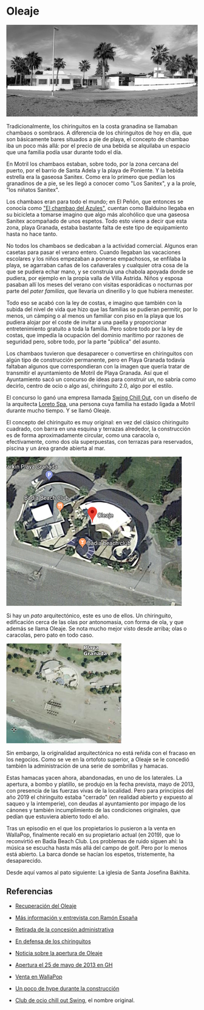 # Oleaje

![Oleaje en su forma original](img/oleaje.jpg)

Tradicionalmente, los chiringuitos en la costa granadina se llamaban
chambaos o sombraos. A diferencia de los chiringuitos de hoy en día,
que son básicamente bares situados a pie de playa, el concepto de
chambao iba un poco más allá: por el precio de una bebida se alquilaba
un espacio que una familia podía usar durante todo el día.

En Motril los chambaos estaban, sobre todo, por la zona cercana del
puerto, por el barrio de Santa Adela y la playa de Poniente. Y la
bebida estrella era la gaseosa Sanitex. Como era lo primero que pedían
los granadinos de a pie, se les llegó a conocer como "Los Sanitex", y
a la prole, "los niñatos Sanitex".

Los chambaos eran para todo el mundo; en El Peñón, que entonces se
conocía como ["El chambao del Azules"](https://www.ideal.es/granada/costa/201608/11/origen-sanitex-20160803231400.html), cuentan como Balduino llegaba en
su bicicleta a tomarse imagino que algo más alcohólico que una gaseosa
Sanitex acompañado de unos espetos. Todo esto viene a decir que esta
zona, playa Granada, estaba bastante falta de este tipo de
equipamiento hasta no hace tanto.

No todos los chambaos se dedicaban a la actividad comercial. Algunos
eran casetas para pasar el verano entero. Cuando llegaban las
vacaciones escolares y los niños empezaban a ponerse empachosos, se
enfilaba la playa, se agarraban cañas de los cañaverales y cualquier
otra cosa de la que se pudiera echar mano, y se construía una chabola
apoyada donde se pudiera, por ejemplo en la propia valla de Villa
Astrida. Niños y esposa pasaban allí los meses del verano con visitas
esporádicas o nocturnas por parte del *pater familias*, que llevaría
un dinerillo y lo que hubiera menester.

Todo eso se acabó con la ley de costas, e imagino que también con la
subida del nivel de vida que hizo que las familias se pudieran
permitir, por lo menos, un cámping o al menos un familiar con piso en
la playa que los pudiera alojar por el coste de invitar a una paella y
proporcionar entretenimiento gratuito a toda la familia. Pero sobre
todo por la ley de costas, que impedía la ocupación del dominio
marítimo por razones de seguridad pero, sobre todo, por la parte
"pública" del asunto.

Los chambaos tuvieron que desaparecer o convertirse en chiringuitos
con algún tipo de construcción permanente, pero en Playa Granada
todavía faltaban algunos que correspondieran con la imagen que quería
tratar de transmitir el ayuntamiento de Motril de Playa Granada. Así
que el Ayuntamiento sacó un concurso de ideas para construir un, no
sabría como decirlo, centro de ocio o algo así, chiringuito 2.0, algo
por el estilo.

El concurso lo ganó una empresa
llamada
[Swing Chill Out](http://www.elfaromotril.es/2012/09/15/el-club-de-ocio-%E2%80%98swing%E2%80%99-chill-out-de-playa-granada-sera-referente-turistico-de-la-costa-granadina/),
con un diseño de la arquitecta [Loreto Spa](http://www.loretospa.es/oleaje.html), una persona cuya familia ha
estado ligada a Motril durante mucho tiempo. Y se llamó Oleaje.

El concepto del chiringuito es muy original: en vez del clásico
chiringuito cuadrado, con barra en una esquina y terrazas alrededor,
la construcción es de forma aproximadamente circular, como una
caracola o, efectivamente, como dos ola superpuestas, con terrazas
para reservados, piscina y un área grande abierta al mar.

![Captura satélite de Google Maps](img/oleaje.png)

Si hay un *pato* arquitectónico, este es uno de ellos. Un chiringuito,
edificación cerca de las olas por antonomasia, con forma de ola, y que
además se llama Oleaje. Se nota mucho mejor visto desde arriba; olas o
caracolas, pero pato en todo caso.

![Ortofoto de Oleaje en sus orígenes](img/oleaje-ortofoto.png)

Sin embargo, la originalidad arquitectónica no está reñida con el
fracaso en los negocios. Como se ve en la ortofoto superior, a Oleaje
se le concedió también la administración de una serie de sombrillas y
hamacas.

Estas hamacas yacen ahora, abandonadas, en uno de los laterales. La
apertura, a bombo y platillo, se produjo en la fecha prevista, mayo
de 2013, con presencia de las fuerzas vivas de la localidad. Pero para
principios del año 2019 el chiringuito estaba "cerrado" (en realidad
abierto y expuesto al saqueo y la intemperie), con deudas al
ayuntamiento por impago de los cánones y también incumplimiento de las
condiciones originales, que pedían que estuviera abierto todo el año.

Tras un episodio en el que los propietarios lo pusieron a la venta en
WallaPop, finalmente recaló en su propietario actual (en 2019), que lo
reconvirtió en Badía Beach Club. Los problemas de ruido siguen ahí:
la música se escucha hasta más allá del campo de golf. Pero por lo
menos está abierto. La barca donde se hacían los espetos, tristemente,
ha desaparecido.

Desde aquí vamos al pato siguiente: La iglesia de Santa Josefina
Bakhita.


## Referencias

*  [Recuperación del Oleaje](https://www.ideal.es/granada/costa/nuevo-inversor-inyecta-20190613203108-nt.html)
  
  
*  [Más información y entrevista con Ramón España](https://www.ideal.es/granada/costa/manos-negras-querian-20190613204529-nt.html)
  
* [Retirada de la concesión administrativa](https://www.motrildigital.com/ayuntamiento-motril-acuerda-extinguir-la-concesion-administrativa-del-chiringuito-oleaje/)

* [En defensa de los chiringuitos](http://granadacostanacional.es/rompiendo-una-lanza-en-recuerdo-de-los-chiringuitos/)

* [Noticia sobre la apertura de Oleaje](https://www.ideal.es/granada/20121217/local/motril/club-ocio-chill-oleaje-201212171450.html)
* [Apertura el 25 de mayo de 2013 en GH](https://www.granadahoy.com/provincia/chiringuito-Playa-Granada-puertas-proximo_0_694730771.html)

*  [Venta en WallaPop](https://www.ideal.es/granada/costa/vende-chiringuito-playa-20190424185306-nt.html)
  
* [Un poco de hype durante la construcción](https://motrildigital.blogia.com/2012/121711-el-club-de-ocio-chill-out-oleaje-playa-granada-abrir-sus-puertas-el-pr-ximo-m.php)

*  [Club de ocio chill out Swing](http://www.elfaromotril.es/2012/09/15/el-club-de-ocio-%E2%80%98swing%E2%80%99-chill-out-de-playa-granada-sera-referente-turistico-de-la-costa-granadina/),
  el nombre original.
